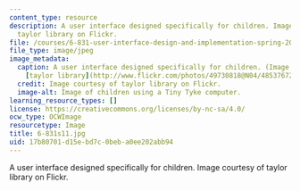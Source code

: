 ```yaml
---
content_type: resource
description: A user interface designed specifically for children. Image courtesy of
  taylor library on Flickr.
file: /courses/6-831-user-interface-design-and-implementation-spring-2011/17b80701d15ebd7c0beba0ee202abb94_6-831s11.jpg
file_type: image/jpeg
image_metadata:
  caption: A user interface designed specifically for children. (Image courtesy of
    [taylor library](http://www.flickr.com/photos/49730818@N04/4853767228/) on Flickr.)
  credit: Image courtesy of taylor library on Flickr.
  image-alt: Image of children using a Tiny Tyke computer.
learning_resource_types: []
license: https://creativecommons.org/licenses/by-nc-sa/4.0/
ocw_type: OCWImage
resourcetype: Image
title: 6-831s11.jpg
uid: 17b80701-d15e-bd7c-0beb-a0ee202abb94
---
```

A user interface designed specifically for children. Image courtesy of taylor library on Flickr.